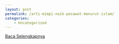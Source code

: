 ```yaml
---
layout: post
permalink: /arti-mimpi-naik-pesawat-menurut-islam/
categories:
    - Uncategorized
---
```


[Baca Selengkapnya](/09)